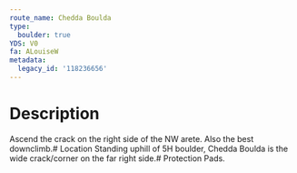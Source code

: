 ```yaml
---
route_name: Chedda Boulda
type:
  boulder: true
YDS: V0
fa: ALouiseW
metadata:
  legacy_id: '118236656'
---
```

# Description
Ascend the crack on the right side of the NW arete. Also the best downclimb.# Location
Standing uphill of 5H boulder, Chedda Boulda is the wide crack/corner on the far right side.# Protection
Pads.